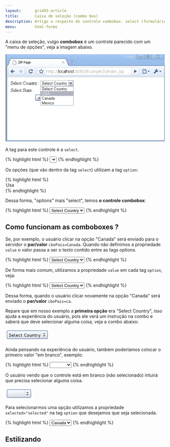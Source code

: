 ```yaml
---
layout:      grid93-article
title:       Caixa de seleção (combo box)
description: Artigo a respeito do controle combobox. select (formulário web) - HTML e CSS
menu:        html-forms
---
```


A caixa de seleção, vulgo __combobox__ é um controle parecido com um "menu de opções", veja a imagem abaixo.

![Ilustração de um campo combobox ](select.gif "Ilustração de um campo combobox")

A tag para este controle é a `select`.

{% highlight html %}
<select>
...
</select>
{% endhighlight %}

Os opções (que vão dentro da tag `select`) utilizam a tag `option`:

{% highlight html %}<option>Usa</option>{% endhighlight %}

Dessa forma, "options" mais "select", temos __o controle combobox__:

{% highlight html %}
<select id=cbPais>
    <option>Select Country</option>
    <option>Usa</option>
    <option>Canada</option>
    <option>Mexico</option>
</select>
{% endhighlight %}




Como funcionam as comboboxes ?
---

Se, por exemplo, o usuário clicar na opção "Canada" será enviado para o servidor o __par/valor__ `cboPais=Canada`.
Quando não definimos a propriedade `value` o valor passa a ser o texto contido entre as tags options.

{% highlight html %}
<select id=cbPais>
    <option>Select Country</option>
    <option>Usa</option>
    <option>Canada</option>
    <option>Mexico</option>
</select>
{% endhighlight %}


De forma mais comum, utilizamos a propriedade `value` em cada tag `option`, veja:

{% highlight html %}
<select id=cbPais>
    <option value="" >Select Country</option>
    <option value="usa" >Usa</option>
    <option value="ca" >Canada</option>
    <option value="me" >Mexico</option>
</select>
{% endhighlight %}

Dessa forma, quando o usuário clicar novamente na opção "Canada" será enviado o __par/valor__ `cboPais=ca`.

Repare que em nosso exemplo a __primeira opção__ era "Select Country", isso ajuda a experiência do usuário, pois ele
verá um instrução na combo e saberá que deve selecionar alguma coisa, veja a combo abaixo:

![](select-country.png)

Ainda pensando na experiência do usuário, também poderíamos colocar o primeiro valor "em branco", exemplo:

{% highlight html %}
<select id=cbPais>
    <option value="" ></option>
    <option value="usa" >Usa</option>
    <option value="ca" >Canada</option>
    <option value="me" >Mexico</option>
</select>
{% endhighlight %}

O usuário vendo que o controle está em branco (não selecionado) intuirá que precisa selecionar alguma coisa.

![](option-branco.png)

Para selecionarmos uma opção utilizamos a propriedade `selected="selected"` na tag `option` que desejamos que seja selecionada.

{% highlight html %}
<select id=cbPais>
    <option value="" ></option>
    <option value="usa" >Usa</option>
    <option value="ca" selected="selected" >Canada</option>
    <option value="me" >Mexico</option>
</select>
{% endhighlight %}


Estilizando
---